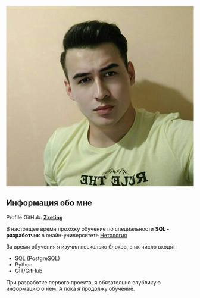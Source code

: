 ![me](/img/me.jpg)

## Информация обо мне

Profile GitHub: [**Zzeting**](https://github.com/Zzeting)

В настоящее время прохожу обучение по специальности **SQL - разработчик** в онайн-университете [Нетология](https://netology.ru/)

За время обучения я изучил несколько блоков, в их число входят:

- SQL (PostgreSQL)
- Python
- GIT/GitHub
  
При разработке первого проекта, я обязательно опубликую информацию о нем. А пока я продолжу обучение.
